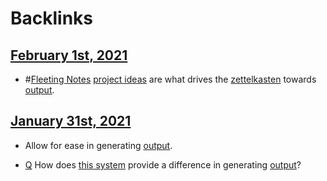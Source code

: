 
# Backlinks
## [February 1st, 2021](<February 1st, 2021.md>)
- #[Fleeting Notes](<Fleeting Notes.md>) [project ideas](<project ideas.md>) are what drives the [zettelkasten](<zettelkasten.md>) towards [output](<output.md>).

## [January 31st, 2021](<January 31st, 2021.md>)
- Allow for ease in generating [output](<output.md>).

- [Q](<Q.md>) How does [this system](((sBu3zOPiV))) provide a difference in generating [output](<output.md>)?

